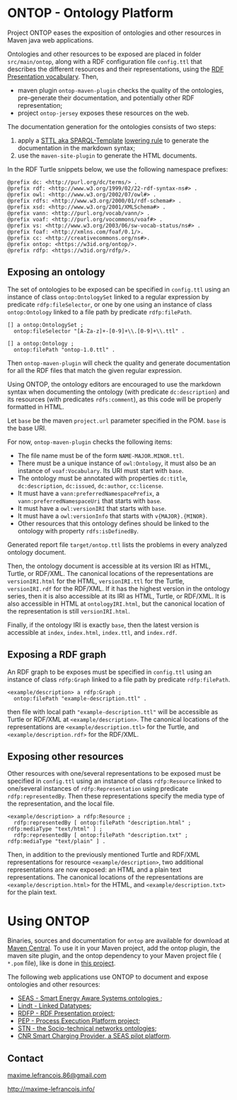 # ONTOP - Ontology Platform

Project ONTOP eases the exposition of ontologies and other resources in Maven java web applications.

Ontologies and other resources to be exposed are placed in folder `src/main/ontop`, along with a RDF configuration file `config.ttl` that describes the different resources and their representations, using the [RDF Presentation vocabulary](https://w3id.org/rdfp/). Then,

- maven plugin `ontop-maven-plugin` checks the quality of the ontologies, pre-generate their documentation, and potentially other RDF representation;
- project `ontop-jersey` exposes these resources on the web.

The documentation generation for the ontologies consists of two steps:

1. apply a [STTL aka SPARQL-Template](https://ns.inria.fr/sparql-template/) [lowering rule](https://w3id.org/ontop/documentation/loweringRule) to generate the documentation in the markdown syntax;
1. use the `maven-site-plugin` to generate the HTML documents.

In the RDF Turtle snippets below, we use the following namespace prefixes:

```
@prefix dc: <http://purl.org/dc/terms/> .
@prefix rdf: <http://www.w3.org/1999/02/22-rdf-syntax-ns#> .
@prefix owl: <http://www.w3.org/2002/07/owl#> .
@prefix rdfs: <http://www.w3.org/2000/01/rdf-schema#> .
@prefix xsd: <http://www.w3.org/2001/XMLSchema#> .
@prefix vann: <http://purl.org/vocab/vann/> .
@prefix voaf: <http://purl.org/vocommons/voaf#> .
@prefix vs: <http://www.w3.org/2003/06/sw-vocab-status/ns#> .
@prefix foaf: <http://xmlns.com/foaf/0.1/>.
@prefix cc: <http://creativecommons.org/ns#>.
@prefix ontop: <https://w3id.org/ontop/>.
@prefix rdfp: <https://w3id.org/rdfp/>.
```


## Exposing an ontology

The set of ontologies to be exposed can be specified in `config.ttl` using an instance of class `ontop:OntologySet` linked to a regular expression by predicate `rdfp:fileSelector`, or one by one using an instance of class `ontop:Ontology` linked to a file path by predicate `rdfp:filePath`.


```
[] a ontop:OntologySet ;
  ontop:fileSelector "[A-Za-z]+-[0-9]+\\.[0-9]+\\.ttl" .

[] a ontop:Ontology ; 
  ontop:filePath "ontop-1.0.ttl" .
```

Then `ontop-maven-plugin` will check the quality and generate documentation for all the RDF files that match the given regular expression. 

Using ONTOP, the ontology editors are encouraged to use the markdown syntax when documenting the ontology (with predicate `dc:description`) and its resources (with predicates `rdfs:comment`), as this code will be properly formatted in HTML.

Let `base` be the maven `project.url` parameter specified in the POM. `base` is the base URI.

For now, `ontop-maven-plugin` checks the following items: 

- The file name must be of the form `NAME-MAJOR.MINOR.ttl`.
- There must be a unique instance of `owl:Ontology`, it must also be an instance of `voaf:Vocabulary`. Its URI must start with `base`. 
- The ontology must be annotated with properties `dc:title`, `dc:description`, `dc:issued`, `dc:author`, `cc:license`.
- It must have a `vann:preferredNamespacePrefix`, a `vann:preferredNamespaceUri` that starts with `base`.
- It must have a `owl:versionIRI` that starts with `base`.
- It must have a `owl:versionInfo` that starts with `v{MAJOR}.{MINOR}`.
- Other resources that this ontology defines should be linked to the ontology with property `rdfs:isDefinedBy`.

Generated report file `target/ontop.ttl` lists the problems in every analyzed ontology document.


Then, the ontology document is accessible at its version IRI as HTML, Turtle, or RDF/XML. The canonical locations of the representations are `versionIRI.html` for the HTML, `versionIRI.ttl` for the Turtle, `versionIRI.rdf` for the RDF/XML.
If it has the highest version in the ontology series, then it is also accessible at its IRI as HTML, Turtle, or RDF/XML. It is also accessible in HTML at `ontologyIRI.html`, but the canonical location of the representation is still `versionIRI.html`.

Finally, if the ontology IRI is exactly `base`, then the latest version is accessible at `index`, `index.html`, `index.ttl`, and `index.rdf`. 


## Exposing a RDF graph


An RDF graph to be exposes must be specified in `config.ttl` using an instance of class `rdfp:Graph` linked to a file path by predicate `rdfp:filePath`.

```
<example/description> a rdfp:Graph ; 
  ontop:filePath "example-description.ttl" .
```

then file with local path `"example-description.ttl"` will be accessible as Turtle or RDF/XML at `<example/description>`. The canonical locations of the representations are `<example/description.ttl>` for the Turtle, and `<example/description.rdf>` for the RDF/XML.


## Exposing other resources


Other resources with one/several representations to be exposed must be specified in `config.ttl` using an instance of class `rdfp:Resource` linked to one/several instances of `rdfp:Representation` using predicate `rdfp:representedBy`. Then these representations specify the media type of the representation, and the local file.


```
<example/description> a rdfp:Resource ; 
  rdfp:representedBy [ ontop:filePath "description.html" ; rdfp:mediaType "text/html" ] ;
  rdfp:representedBy [ ontop:filePath "description.txt" ;  rdfp:mediaType "text/plain" ] .
```

Then, in addition to the previously mentioned Turtle and RDF/XML representations for resource `<example/description>`, two additional representations are now exposed: an HTML and a plain text representations. The canonical locations of the representations are `<example/description.html>` for the HTML, and `<example/description.txt>` for the plain text.


# Using ONTOP

Binaries, sources and documentation for `ontop` are available for download at [Maven Central](http://search.maven.org/#search%7Cga%7C1%7Contop%22). 
To use it in your Maven project, add the ontop plugin, the maven site plugin, and the ontop dependency to your Maven project file ( `*.pom` file), like is done in [this project](https://github.com/thesmartenergy/ontop/blob/master/ontop-website/pom.xml). 

The following web applications use ONTOP to document and expose ontologies and other resources:

- [SEAS - Smart Energy Aware Systems ontologies ](https://w3id.org/seas/);
- [Lindt - Linked Datatypes](https://w3id.org/lindt/);
- [RDFP - RDF Presentation project](https://w3id.org/rdfp/);
- [PEP - Process Execution Platform project](https://w3id.org/pep/);
- [STN - the Socio-technical networks ontologies](https://w3id.org/stn/);
- [CNR Smart Charging Provider, a SEAS pilot platform](http://cnr-seas.cloudapp.net/scp/).

## Contact

maxime.lefrancois.86@gmail.com

http://maxime-lefrancois.info/

